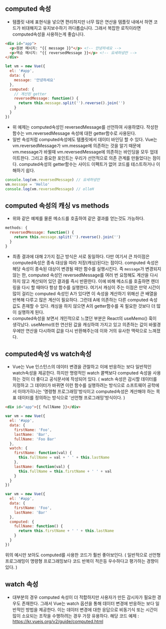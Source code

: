 ## computed 속성
- 템플릿 내에 표현식을 넣으면 편리하지만 너무 많은 연산을 템플릿 내에서 하면 코드가 비대해지고 유지보수하기 까다롭습니다. 그래서 복잡한 로직이라면 computed속성을 사용하는게 좋습니다.
```html
<div id="app">
  <p>원본 메시지: "{{ message }}"</p> <!-- 안녕하세요 -->
  <p>역순 메시지: "{{ reversedMessage }}</p> <!-- 요세하녕안 -->
</div>
```
```javascript
let vm = new Vue({
  el: '#app',
  data: {
    message: '안녕하세요'
  },
  computed: {
    // 계산된 getter
    reversedMessage: function() {
      return this.message.split('').reverse().join('')
    }
  }
})
```
- 위 예제는 computed속성인 reversedMessage를 선언하여 사용하였다. 작성한 함수는 vm.reversedMessage 속성에 대한 getter함수로 사용된다.
- 일반 속성처럼 computed속성에도 템플릿에서 데이터 바인딩 할 수 있다. Vue는 vm.reversedMessage가 vm.message에 의존하는 것을 알기 때문에 vm.message가 바뀔때 vm.reversedMessage에 의존하는 바인딩을 모두 업데이트한다. 그리고 중요한 포인트는 우리가 선언적으로 의존 관계를 만들었다는 점이다. computed속성의 getter함수는 사이드 이펙트가 없어 코드를 테스트하거나 이해하기 쉽다.
```javascript
console.log(vm.reversedMessage) // 요세하녕안
vm.message = 'Hello'
console.log(vm.reversedMessage) // olleH
```

## computed 속성의 캐싱 vs methods
- 위와 같은 예제를 물론 메소드를 호출하여 같은 결과를 얻는것도 가능하다.
```javascript
methods: {
  reversedMessage: function() {
    return this.message.split('').reverse().join('')
  }
}
```
- 최종 결과에 대해 2가지 접근 방식은 서로 동일하다. 다만 여기서 큰 차이점은 computed속성은 종속 대상을 따라 저장(캐싱)된다는 점이다. computed 속성은 해당 속성이 종속된 대상이 변경될 때만 함수를 실행시킨다. 즉 `message`가 변경되지 않는 한, computed 속성인 reversedMessage를 여러 번 요청해도 계산을 다시 하지 않고 계산되어 있던 결과를 즉시 반환한다. 이에 비해 메소드를 호출하면 렌더링을 다시 할 때마다 항상 함수를 실행한다. 여기서 캐싱이 주는 이점은 만약 시간이 많이 걸리는 computed 속성인 A가 있다면 이 속성을 계산하기 위해선 큰 배열을 반복해 다루고 많은 계산이 필요하다. 그런데 A에 의존하는 다른 computed 속성값도 존재할 수 있다. 캐싱을 하지 않으면 A의 getter함수를 꼭 필요한 것보다 더 많이 실행하게 된다.
- computed속성을 보면서 개인적으로 느꼈던 부분은 React의 useMemo() 훅이 생각났다. useMemo또한 연산된 값을 캐싱하여 가지고 있고 의존하는 값이 바뀔경우에만 연산을 다시하여 값을 다시 반환해주는데 이와 거의 유사한 맥락으로 느껴졌다.

## computed속성 vs watch속성
- Vue는 Vue 인스턴스의 데이터 변경을 관찰하고 이에 반응하는 보다 일반적인 watch속성을 제공한다. 하지만 명령적인 watch 콜백보다 computed 속성을 사용하는 것이 더 좋다고 공식문서에 작성되어 있다. ( watch 속성은 감시할 데이터를 지정하고 그 데이터가 바뀌면 이런 함수를 실행하려는 방식으로 소프트웨어 공학에서 이야가히나는 '명령형 프로그래밍'방식이고 computed속성은 계산해야 하는 목표 데이터를 정의하는 방식으로 '선언형 프로그래밍'방식이다. )
```html
<div id="app">{{ fullName }}</div>
```
```javascript
var vm = new Vue({
  el: '#app',
  data: {
    firstName: 'Foo',
    lastName: 'Bar',
    fullName: 'Foo Bar'
  },
  watch: {
    firstName: function(val) {
      this.fullName = val + ' ' + this.lastName
    },
    lastName: function(val) {
      this.fullName = this.firstName + ' ' + val
    }
  }
})
```
```javascript
var vm = new Vue({
  el: '#app',
  data: {
    firstName: 'Foo',
    lastName: 'Bar'
  },
  computed: {
    fullName: function() {
      return this.firstName + ' ' + this.lastName
    }
  }
})
```
위의 예시만 보아도 computed를 사용한 코드가 훨씬 좋아보인다. ( 일반적으로 선언형 프로그래밍이 명령형 프로그래밍보다 코드 반복이 적은등 우수하다고 평가하는 경향이 있다. )

## watch 속성
- 대부분의 경우 computed 속성이 더 적합하지만 사용자가 만든 감시자가 필요한 경우도 존재한다. 그래서 Vue는 watch 옵션을 통해 데이터 변경에 반응하는 보다 일반적인 방법을 제공한다. 이는 데이터 변경에 대한 응답으로 비동기식 또는 시간이 많이 소요되는 조작을 수행하려는 경우 가장 유용하다. 해당 코드 예제 : https://kr.vuejs.org/v2/guide/computed.html
